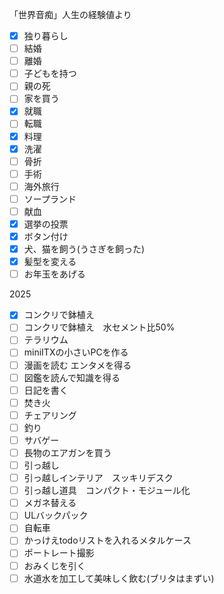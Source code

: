 「世界音痴」人生の経験値より

- [x] 独り暮らし
- [ ] 結婚
- [ ] 離婚
- [ ] 子どもを持つ
- [ ] 親の死
- [ ] 家を買う
- [x] 就職
- [ ] 転職
- [x] 料理
- [x] 洗濯
- [ ] 骨折
- [ ] 手術
- [ ] 海外旅行
- [ ] ソープランド
- [ ] 献血
- [x] 選挙の投票
- [x] ボタン付け
- [x] 犬、猫を飼う(うさぎを飼った)
- [x] 髪型を変える
- [ ] お年玉をあげる

2025

- [x] コンクリで鉢植え
- [ ] コンクリで鉢植え　水セメント比50%
- [ ] テラリウム
- [ ] miniITXの小さいPCを作る
- [ ] 漫画を読む エンタメを得る
- [ ] 図鑑を読んで知識を得る
- [ ] 日記を書く
- [ ] 焚き火
- [ ] チェアリング
- [ ] 釣り
- [ ] サバゲー
- [ ] 長物のエアガンを買う
- [ ] 引っ越し
- [ ] 引っ越しインテリア　スッキリデスク
- [ ] 引っ越し道具　コンパクト・モジュール化
- [ ] メガネ替える
- [ ] ULバックパック
- [ ] 自転車
- [ ] かっけえtodoリストを入れるメタルケース
- [ ] ポートレート撮影
- [ ] おみくじを引く
- [ ] 水道水を加工して美味しく飲む(ブリタはまずい)